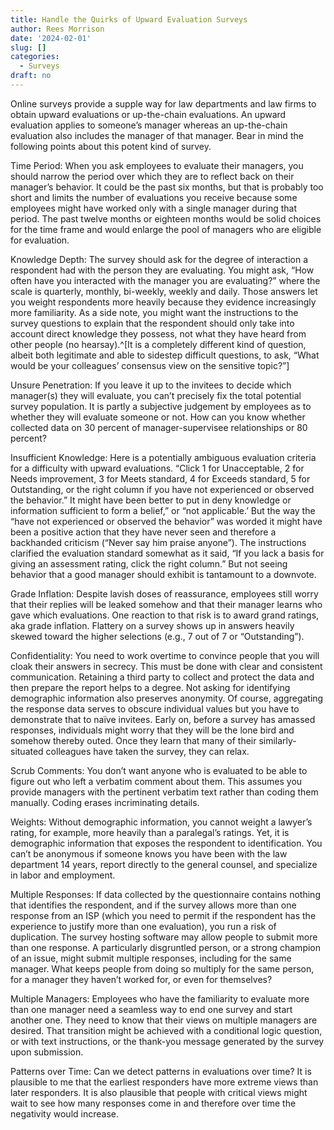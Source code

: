 ```yaml
---
title: Handle the Quirks of Upward Evaluation Surveys
author: Rees Morrison
date: '2024-02-01'
slug: []
categories:
  - Surveys
draft: no
---
```


Online surveys provide a supple way for law departments and law firms to obtain upward evaluations or up-the-chain evaluations.  An upward evaluation applies to someone’s manager whereas an up-the-chain evaluation also includes the manager of that manager.  Bear in mind the following points about this potent kind of survey. 

Time Period:  When you ask employees to evaluate their managers, you should narrow the period over which they are to reflect back on their manager’s behavior.  It could be the past six months, but that is probably too short and limits the number of evaluations you receive because some employees might have worked only with a single manager during that period.  The past twelve months or eighteen months would be solid choices for the time frame and would enlarge the pool of managers who are eligible for evaluation.    

Knowledge Depth:  The survey should ask for the degree of interaction a respondent had with the person they are evaluating.  You might ask, “How often have you interacted with the manager you are evaluating?” where the scale is quarterly, monthly, bi-weekly, weekly and daily.  Those answers let you weight respondents more heavily because they evidence increasingly more familiarity.  As a side note, you might want the instructions to the survey questions to explain that the respondent should only take into account direct knowledge they possess, not what they have heard from other people (no hearsay).^[It is a completely different kind of question, albeit both legitimate and able to sidestep difficult questions, to ask, “What would be your colleagues’ consensus view on the sensitive topic?”]   

Unsure Penetration:  If you leave it up to the invitees to decide which manager(s) they will evaluate, you can’t precisely fix the total potential survey population.  It is partly a subjective judgement by employees as to whether they will evaluate someone or not.  How can you know whether collected data on 30 percent of manager-supervisee relationships or 80 percent? 

Insufficient Knowledge:  Here is a potentially ambiguous evaluation criteria for a difficulty with upward evaluations.  “Click 1 for Unacceptable, 2 for Needs improvement, 3 for Meets standard, 4 for Exceeds standard, 5 for Outstanding, or the right column if you have not experienced or observed the behavior.” It might have been better to put in deny knowledge or information sufficient to form a belief,” or “not applicable.’ But the way the “have not experienced or observed the behavior” was worded it might have been a positive action that they have never seen and therefore a backhanded criticism (“Never say him praise anyone”).  The instructions clarified the evaluation standard somewhat as it said, “If you lack a basis for giving an assessment rating, click the right column.”  But not seeing behavior that a good manager should exhibit is tantamount to a downvote.

Grade Inflation:  Despite lavish doses of reassurance, employees still worry that their replies will be leaked somehow and that their manager learns who gave which evaluations.  One reaction to that risk is to award grand ratings, aka grade inflation.  Flattery on a survey shows up in answers heavily skewed toward the higher selections (e.g., 7 out of 7 or “Outstanding”).

Confidentiality:  You need to work overtime to convince people that you will cloak their answers in secrecy.  This must be done with clear and consistent communication.  Retaining a third party to collect and protect the data and then prepare the report helps to a degree.  Not asking for identifying demographic information also preserves anonymity.  Of course, aggregating the response data serves to obscure individual values but you have to demonstrate that to naïve invitees.  Early on, before a survey has amassed responses, individuals might worry that they will be the lone bird and somehow thereby outed.  Once they learn that many of their similarly-situated colleagues have taken the survey, they can relax.

Scrub Comments:  You don’t want anyone who is evaluated to be able to figure out who left a verbatim comment about them.  This assumes you provide managers with the pertinent verbatim text rather than coding them manually.  Coding erases incriminating details.

Weights: Without demographic information, you cannot weight a lawyer’s rating, for example, more heavily than a paralegal’s ratings.  Yet, it is demographic information that exposes the respondent to identification.  You can’t be anonymous if someone knows you have been with the law department 14 years, report directly to the general counsel, and specialize in labor and employment.

Multiple Responses:  If data collected by the questionnaire contains nothing that identifies the respondent, and if the survey allows more than one response from an ISP (which you need to permit if the respondent has the experience to justify more than one evaluation), you run a risk of duplication.  The survey hosting software may allow people to submit more than one response.  A particularly disgruntled person, or a strong champion of an issue, might submit multiple responses, including for the same manager.  What keeps people from doing so multiply for the same person, for a manager they haven’t worked for, or even for themselves?

Multiple Managers:  Employees who have the familiarity to evaluate more than one manager need a seamless way to end one survey and start another one.  They need to know that their views on multiple managers are desired.  That transition might be achieved with a conditional logic question, or with text instructions, or the thank-you message generated by the survey upon submission.  

Patterns over Time:  Can we detect patterns in evaluations over time?  It is plausible to me that the earliest responders have more extreme views than later responders. It is also plausible that people with critical views might wait to see how many responses come in and therefore over time the negativity would increase. 

<!-- End of post -->
